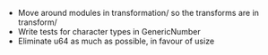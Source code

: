 * Move around modules in transformation/ so the transforms are in transform/
* Write tests for character types in GenericNumber
* Eliminate u64 as much as possible, in favour of usize

